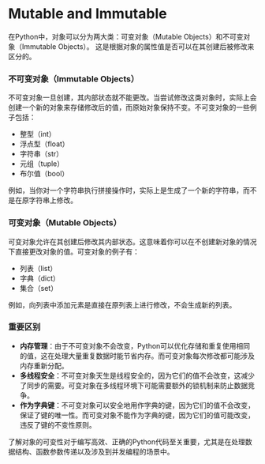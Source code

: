 # Mutable and Immutable
在Python中，对象可以分为两大类：可变对象（Mutable Objects）和不可变对象（Immutable Objects）。
这是根据对象的属性值是否可以在其创建后被修改来区分的。

### 不可变对象（Immutable Objects）
不可变对象一旦创建，其内部状态就不能更改。当尝试修改这类对象时，实际上会创建一个新的对象来存储修改后的值，而原始对象保持不变。不可变对象的一些例子包括：
- 整型（int）
- 浮点型（float）
- 字符串（str）
- 元组（tuple）
- 布尔值（bool）

例如，当你对一个字符串执行拼接操作时，实际上是生成了一个新的字符串，而不是在原字符串上修改。

### 可变对象（Mutable Objects）
可变对象允许在其创建后修改其内部状态。这意味着你可以在不创建新对象的情况下直接更改对象的值。可变对象的例子有：
- 列表（list）
- 字典（dict）
- 集合（set）

例如，向列表中添加元素是直接在原列表上进行修改，不会生成新的列表。

### 重要区别
- **内存管理**：由于不可变对象不会改变，Python可以优化存储和重复使用相同的值，这在处理大量重复数据时能节省内存。而可变对象每次修改都可能涉及内存重新分配。
- **多线程安全**：不可变对象天生是线程安全的，因为它们的值不会改变，这减少了同步的需要。可变对象在多线程环境下可能需要额外的锁机制来防止数据竞争。
- **作为字典键**：不可变对象可以安全地用作字典的键，因为它们的值不会改变，保证了键的唯一性。而可变对象不能作为字典的键，因为它们的值可能改变，违反了键的不变性原则。

了解对象的可变性对于编写高效、正确的Python代码至关重要，尤其是在处理数据结构、函数参数传递以及涉及到并发编程的场景中。